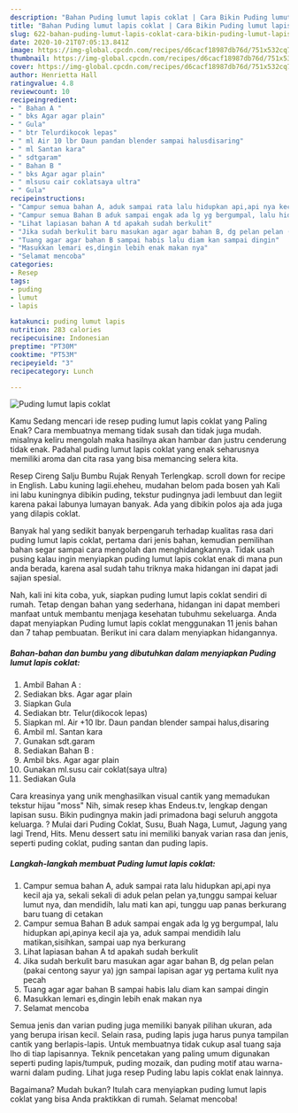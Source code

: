 ```yaml
---
description: "Bahan Puding lumut lapis coklat | Cara Bikin Puding lumut lapis coklat Yang Enak Banget"
title: "Bahan Puding lumut lapis coklat | Cara Bikin Puding lumut lapis coklat Yang Enak Banget"
slug: 622-bahan-puding-lumut-lapis-coklat-cara-bikin-puding-lumut-lapis-coklat-yang-enak-banget
date: 2020-10-21T07:05:13.841Z
image: https://img-global.cpcdn.com/recipes/d6cacf18987db76d/751x532cq70/puding-lumut-lapis-coklat-foto-resep-utama.jpg
thumbnail: https://img-global.cpcdn.com/recipes/d6cacf18987db76d/751x532cq70/puding-lumut-lapis-coklat-foto-resep-utama.jpg
cover: https://img-global.cpcdn.com/recipes/d6cacf18987db76d/751x532cq70/puding-lumut-lapis-coklat-foto-resep-utama.jpg
author: Henrietta Hall
ratingvalue: 4.8
reviewcount: 10
recipeingredient:
- " Bahan A "
- " bks Agar agar plain"
- " Gula"
- " btr Telurdikocok lepas"
- " ml Air 10 lbr Daun pandan blender sampai halusdisaring"
- " ml Santan kara"
- " sdtgaram"
- " Bahan B "
- " bks Agar agar plain"
- " mlsusu cair coklatsaya ultra"
- " Gula"
recipeinstructions:
- "Campur semua bahan A, aduk sampai rata lalu hidupkan api,api nya kecil aja ya, sekali sekali di aduk pelan pelan ya,tunggu sampai keluar lumut nya, dan mendidih, lalu mati kan api, tunggu uap panas berkurang baru tuang di cetakan"
- "Campur semua Bahan B aduk sampai engak ada lg yg bergumpal, lalu hidupkan api,apinya kecil aja ya, aduk sampai mendidih lalu matikan,sisihkan, sampai uap nya berkurang"
- "Lihat lapiasan bahan A td apakah sudah berkulit"
- "Jika sudah berkulit baru masukan agar agar bahan B, dg pelan pelan (pakai centong sayur ya) jgn sampai lapisan agar yg pertama kulit nya pecah"
- "Tuang agar agar bahan B sampai habis lalu diam kan sampai dingin"
- "Masukkan lemari es,dingin lebih enak makan nya"
- "Selamat mencoba"
categories:
- Resep
tags:
- puding
- lumut
- lapis

katakunci: puding lumut lapis 
nutrition: 283 calories
recipecuisine: Indonesian
preptime: "PT30M"
cooktime: "PT53M"
recipeyield: "3"
recipecategory: Lunch

---
```



![Puding lumut lapis coklat](https://img-global.cpcdn.com/recipes/d6cacf18987db76d/751x532cq70/puding-lumut-lapis-coklat-foto-resep-utama.jpg)

Kamu Sedang mencari ide resep puding lumut lapis coklat yang Paling Enak? Cara membuatnya memang tidak susah dan tidak juga mudah. misalnya keliru mengolah maka hasilnya akan hambar dan justru cenderung tidak enak. Padahal puding lumut lapis coklat yang enak seharusnya memiliki aroma dan cita rasa yang bisa memancing selera kita.

Resep Cireng Salju Bumbu Rujak Renyah Terlengkap. scroll down for recipe in English. Labu kuning lagii.eheheu, mudahan belom pada bosen yah Kali ini labu kuningnya dibikin puding, tekstur pudingnya jadi lembuut dan legiit karena pakai labunya lumayan banyak. Ada yang dibikin polos aja ada juga yang dilapis coklat.

Banyak hal yang sedikit banyak berpengaruh terhadap kualitas rasa dari puding lumut lapis coklat, pertama dari jenis bahan, kemudian pemilihan bahan segar sampai cara mengolah dan menghidangkannya. Tidak usah pusing kalau ingin menyiapkan puding lumut lapis coklat enak di mana pun anda berada, karena asal sudah tahu triknya maka hidangan ini dapat jadi sajian spesial.


Nah, kali ini kita coba, yuk, siapkan puding lumut lapis coklat sendiri di rumah. Tetap dengan bahan yang sederhana, hidangan ini dapat memberi manfaat untuk membantu menjaga kesehatan tubuhmu sekeluarga. Anda dapat menyiapkan Puding lumut lapis coklat menggunakan 11 jenis bahan dan 7 tahap pembuatan. Berikut ini cara dalam menyiapkan hidangannya.

<!--inarticleads1-->

##### Bahan-bahan dan bumbu yang dibutuhkan dalam menyiapkan Puding lumut lapis coklat:

1. Ambil  Bahan A :
1. Sediakan  bks. Agar agar plain
1. Siapkan  Gula
1. Sediakan  btr. Telur(dikocok lepas)
1. Siapkan  ml. Air +10 lbr. Daun pandan blender sampai halus,disaring
1. Ambil  ml. Santan kara
1. Gunakan  sdt.garam
1. Sediakan  Bahan B :
1. Ambil  bks. Agar agar plain
1. Gunakan  ml.susu cair coklat(saya ultra)
1. Sediakan  Gula


Cara kreasinya yang unik menghasilkan visual cantik yang memadukan tekstur hijau &#34;moss&#34; Nih, simak resep khas Endeus.tv, lengkap dengan lapisan susu. Bikin pudingnya makin jadi primadona bagi seluruh anggota keluarga. ? Mulai dari Puding Coklat, Susu, Buah Naga, Lumut, Jagung yang lagi Trend, Hits. Menu dessert satu ini memiliki banyak varian rasa dan jenis, seperti puding coklat, puding santan dan puding lapis. 

<!--inarticleads2-->

##### Langkah-langkah membuat Puding lumut lapis coklat:

1. Campur semua bahan A, aduk sampai rata lalu hidupkan api,api nya kecil aja ya, sekali sekali di aduk pelan pelan ya,tunggu sampai keluar lumut nya, dan mendidih, lalu mati kan api, tunggu uap panas berkurang baru tuang di cetakan
1. Campur semua Bahan B aduk sampai engak ada lg yg bergumpal, lalu hidupkan api,apinya kecil aja ya, aduk sampai mendidih lalu matikan,sisihkan, sampai uap nya berkurang
1. Lihat lapiasan bahan A td apakah sudah berkulit
1. Jika sudah berkulit baru masukan agar agar bahan B, dg pelan pelan (pakai centong sayur ya) jgn sampai lapisan agar yg pertama kulit nya pecah
1. Tuang agar agar bahan B sampai habis lalu diam kan sampai dingin
1. Masukkan lemari es,dingin lebih enak makan nya
1. Selamat mencoba


Semua jenis dan varian puding juga memiliki banyak pilihan ukuran, ada yang berupa irisan kecil. Selain rasa, puding lapis juga harus punya tampilan cantik yang berlapis-lapis. Untuk membuatnya tidak cukup asal tuang saja lho di tiap lapisannya. Teknik pencetakan yang paling umum digunakan seperti puding lapis/tumpuk, puding mozaik, dan puding motif atau warna-warni dalam puding. Lihat juga resep Puding labu lapis coklat enak lainnya. 

Bagaimana? Mudah bukan? Itulah cara menyiapkan puding lumut lapis coklat yang bisa Anda praktikkan di rumah. Selamat mencoba!
